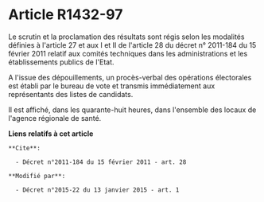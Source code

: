 # Article R1432-97

Le scrutin et la proclamation des résultats sont régis selon les modalités définies à l'article 27 et aux I et II de
l'article 28 du décret n° 2011-184 du 15 février 2011 relatif aux comités techniques dans les administrations et les
établissements publics de l'Etat. 

A l'issue des dépouillements, un procès-verbal des opérations électorales est établi par le bureau de vote et transmis
immédiatement aux représentants des listes de candidats. 

Il est affiché, dans les quarante-huit heures, dans l'ensemble des locaux de l'agence régionale de santé.

**Liens relatifs à cet article**

	**Cite**:

	  - Décret n°2011-184 du 15 février 2011 - art. 28

	**Modifié par**:

	  - Décret n°2015-22 du 13 janvier 2015 - art. 1

